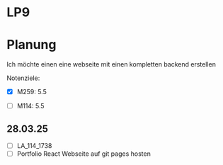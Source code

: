 # LP9


# Planung
Ich möchte einen eine webseite mit einen kompletten backend erstellen

Notenziele:  
- [x] M259: 5.5
- [ ] M114: 5.5 



## 28.03.25
- [ ] LA_114_1738
- [ ] Portfolio React Webseite auf git pages hosten

